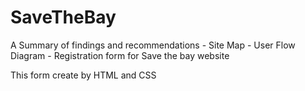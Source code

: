 # SaveTheBay

A Summary of findings and recommendations - Site Map - User Flow Diagram - Registration form for Save the bay website

This form create by HTML and CSS


